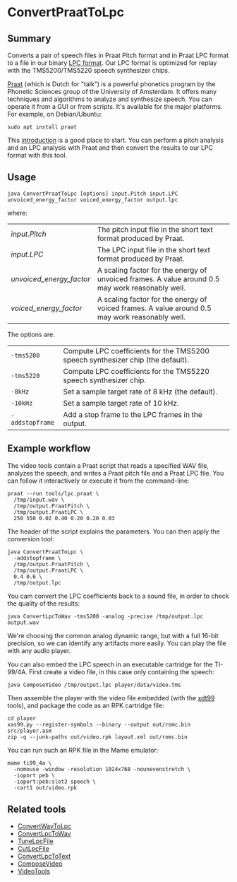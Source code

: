 # ConvertPraatToLpc

## Summary

Converts a pair of speech files in Praat Pitch format and in Praat LPC format
to a file in our binary [LPC format](LpcFileFormat.md). Our LPC format is
optimized for replay with the TMS5200/TMS5220 speech synthesizer chips.

[Praat](https://www.fon.hum.uva.nl/praat/) (which is Dutch for "talk") is a
powerful phonetics program by the Phonetic Sciences group of the University
of Amsterdam. It offers many techniques and algorithms to analyze and
synthesize speech. You can operate it from a GUI or from scripts. It's
available for the major platforms. For example, on Debian/Ubuntu:

    sudo apt install praat

This
[introduction](https://resources.lab.hum.uu.nl/resources/phonetics/index.html)
is a good place to start. You can perform a pitch analysis and an LPC analysis
with Praat and then convert the results to our LPC format with this tool.

## Usage

    java ConvertPraatToLpc [options] input.Pitch input.LPC unvoiced_energy_factor voiced_energy_factor output.lpc

where:

|                          |                                                                                                  |
|--------------------------|--------------------------------------------------------------------------------------------------|
| _input.Pitch_            | The pitch input file in the short text format produced by Praat.                                 |
| _input.LPC_              | The LPC input file in the short text format produced by Praat.                                   |
| _unvoiced_energy_factor_ | A scaling factor for the energy of unvoiced frames. A value around 0.5 may work reasonably well. |
| _voiced_energy_factor_   | A scaling factor for the energy of voiced frames. A value around 0.5 may work reasonably well.   |

The options are:

|                 |                                                                                 |
|-----------------|---------------------------------------------------------------------------------|
| `-tms5200`      | Compute LPC coefficients for the TMS5200 speech synthesizer chip (the default). |
| `-tms5220`      | Compute LPC coefficients for the TMS5220 speech synthesizer chip.               |
| `-8kHz`         | Set a sample target rate of 8 kHz (the default).                                |
| `-10kHz`        | Set a sample target rate of 10 kHz.                                             |
| `-addstopframe` | Add a stop frame to the LPC frames in the output.                               |

## Example workflow

The video tools contain a Praat script that reads a specified WAV file,
analyzes the speech, and writes a Praat pitch file and a Praat LPC file.
You can follow it interactively or execute it from the command-line:

    praat --run tools/lpc.praat \
      /tmp/input.wav \
      /tmp/output.PraatPitch \
      /tmp/output.PraatLPC \
      250 550 0.02 0.40 0.20 0.20 0.03

The header of the script explains the parameters. You can then apply the
conversion tool:

    java ConvertPraatToLpc \
      -addstopframe \
      /tmp/output.PraatPitch \
      /tmp/output.PraatLPC \
      0.4 0.6 \
      /tmp/output.lpc

You cam convert the LPC coefficients back to a sound file, in order to check
the quality of the results:

    java ConvertLpcToWav -tms5200 -analog -precise /tmp/output.lpc output.wav
    
We're choosing the common analog dynamic range, but with a full 16-bit
precision, so we can identify any artifacts more easily. You can play the file
with any audio player.

You can also embed the LPC speech in an executable cartridge for the TI-99/4A.
First create a video file, in this case only containing the speech:

    java ComposeVideo /tmp/output.lpc player/data/video.tms
    
Then assemble the player with the video file embedded (with the
[xdt99](https://github.com/endlos99/xdt99) tools), and package the code as an
RPK cartridge file:

    cd player
    xas99.py --register-symbols --binary --output out/romc.bin src/player.asm
    zip -q --junk-paths out/video.rpk layout.xml out/romc.bin

You can run such an RPK file in the Mame emulator:

    mame ti99_4a \
      -nomouse -window -resolution 1024x768 -nounevenstretch \
      -ioport peb \
      -ioport:peb:slot3 speech \
      -cart1 out/video.rpk
    
## Related tools

* [ConvertWavToLpc](ConvertWavToLpc.md)
* [ConvertLpcToWav](ConvertLpcToWav.md)
* [TuneLpcFile](TuneLpcFile.md)
* [CutLpcFile](CutLpcFile.md)
* [ConvertLpcToText](ConvertLpcToText.md)
* [ComposeVideo](ComposeVideo.md)
* [VideoTools](../README.md)
